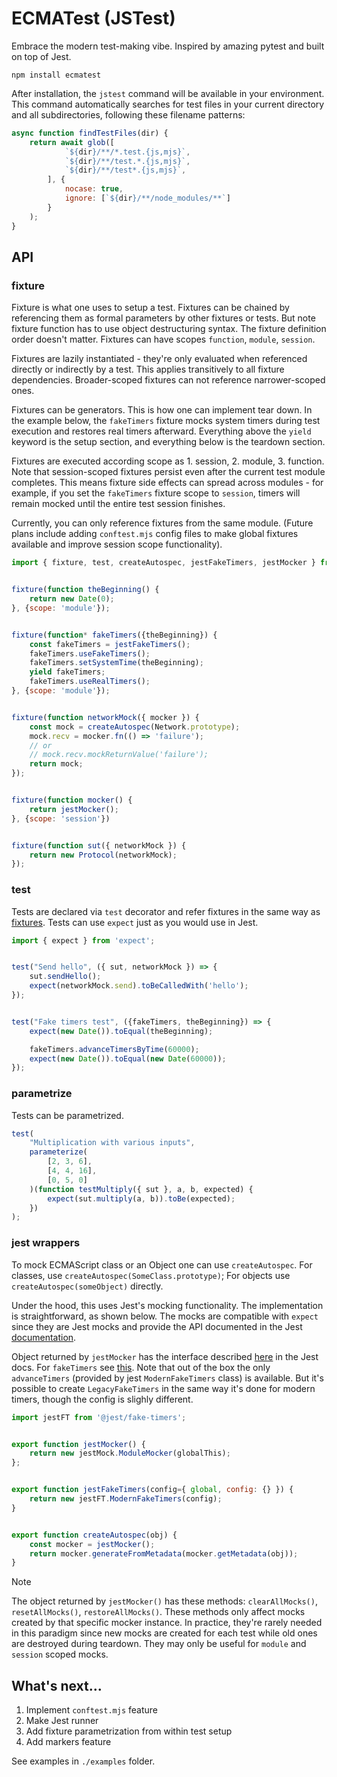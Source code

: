 # ECMATest (JSTest)

Embrace the modern test-making vibe. Inspired by amazing pytest and built on top of Jest.

```shell
npm install ecmatest
```

After installation, the `jstest` command will be available in your environment. 
This command automatically searches for test files in your current directory and all subdirectories, 
following these filename patterns:

```javascript
async function findTestFiles(dir) {
    return await glob([
            `${dir}/**/*.test.{js,mjs}`,
            `${dir}/**/test.*.{js,mjs}`,
            `${dir}/**/test*.{js,mjs}`,
        ], { 
            nocase: true, 
            ignore: [`${dir}/**/node_modules/**`] 
        }
    );
}
```

## API

### fixture

Fixture is what one uses to setup a test. 
Fixtures can be chained by referencing them as formal parameters by other fixtures or tests.
But note fixture function has to use object destructuring syntax.
The fixture definition order doesn't matter. Fixtures can have scopes `function`, `module`, `session`.

Fixtures are lazily instantiated - they're only evaluated when referenced directly or indirectly by a test. 
This applies transitively to all fixture dependencies. 
Broader-scoped fixtures can not reference narrower-scoped ones.

Fixtures can be generators. This is how one can implement tear down. In the example below, the `fakeTimers` 
fixture mocks system timers during test execution and restores real timers afterward. Everything above the `yield` keyword is the setup section, and everything below is the teardown section.

Fixtures are executed according scope as 1. session, 2. module, 3. function. 
Note that session-scoped fixtures persist even after the current test module completes. 
This means fixture side effects can spread across modules - for example, 
if you set the `fakeTimers` fixture scope to `session`, timers will remain mocked until the entire test session finishes.

Currently, you can only reference fixtures from the same module. 
(Future plans include adding `conftest.mjs` config files to make global 
fixtures available and improve session scope functionality).

```javascript
import { fixture, test, createAutospec, jestFakeTimers, jestMocker } from 'ecmatest';


fixture(function theBeginning() {
    return new Date(0);
}, {scope: 'module'});


fixture(function* fakeTimers({theBeginning}) {
    const fakeTimers = jestFakeTimers();
    fakeTimers.useFakeTimers();
    fakeTimers.setSystemTime(theBeginning);
    yield fakeTimers;
    fakeTimers.useRealTimers();
}, {scope: 'module'});


fixture(function networkMock({ mocker }) {
    const mock = createAutospec(Network.prototype);
    mock.recv = mocker.fn(() => 'failure');
    // or
    // mock.recv.mockReturnValue('failure');
    return mock;
});


fixture(function mocker() {
    return jestMocker();
}, {scope: 'session'})


fixture(function sut({ networkMock }) {
    return new Protocol(networkMock);
});
```

### test

Tests are declared via `test` decorator and refer fixtures in the same way as [fixtures](#fixture).
Tests can use `expect` just as you would use in Jest.

```javascript
import { expect } from 'expect';


test("Send hello", ({ sut, networkMock }) => {
    sut.sendHello();
    expect(networkMock.send).toBeCalledWith('hello');
});


test("Fake timers test", ({fakeTimers, theBeginning}) => {
    expect(new Date()).toEqual(theBeginning);

    fakeTimers.advanceTimersByTime(60000);
    expect(new Date()).toEqual(new Date(60000));
});

```

### parametrize

Tests can be parametrized.

```javascript
test(
    "Multiplication with various inputs",
    parameterize(
        [2, 3, 6],
        [4, 4, 16],
        [0, 5, 0]
    )(function testMultiply({ sut }, a, b, expected) {
        expect(sut.multiply(a, b)).toBe(expected);
    })
);
```

### jest wrappers

To mock ECMAScript class or an Object one can use `createAutospec`. 
For classes, use `createAutospec(SomeClass.prototype)`; For objects use `createAutospec(someObject)` directly.

Under the hood, this uses Jest's mocking functionality. 
The implementation is straightforward, as shown below. 
The mocks are compatible with `expect` since they are Jest mocks and provide 
the API documented in the Jest [documentation](https://jestjs.io/docs/mock-function-api#methods).

Object returned by `jestMocker` has the interface described [here](https://jestjs.io/docs/jest-object#mock-functions) in the Jest docs.
For `fakeTimers` see [this](https://jestjs.io/docs/jest-object#jestusefaketimersfaketimersconfig). 
Note that out of the box the only `advanceTimers` (provided by jest `ModernFakeTimers` class) is available. 
But it's possible to create `LegacyFakeTimers` in the same way it's done for modern timers, though the config is slighly different.

```javascript
import jestFT from '@jest/fake-timers';


export function jestMocker() {
    return new jestMock.ModuleMocker(globalThis);
};


export function jestFakeTimers(config={ global, config: {} }) {
    return new jestFT.ModernFakeTimers(config);
}


export function createAutospec(obj) {
    const mocker = jestMocker();
    return mocker.generateFromMetadata(mocker.getMetadata(obj));
}
```

> [!NOTE]
> The object returned by `jestMocker()` has these methods: `clearAllMocks()`, `resetAllMocks()`, `restoreAllMocks()`. 
> These methods only affect mocks created by that specific mocker instance. 
> In practice, they're rarely needed in this paradigm since new mocks are created for 
> each test while old ones are destroyed during teardown.
> They may only be useful for `module` and `session` scoped mocks.

## What's next...

1. Implement `conftest.mjs` feature
2. Make Jest runner
3. Add fixture parametrization from within test setup
4. Add markers feature

See examples in `./examples` folder.
